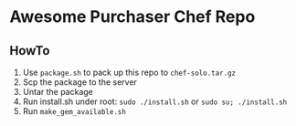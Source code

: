 Awesome Purchaser Chef Repo
=================

HowTo
-----

1. Use `package.sh` to pack up this repo to `chef-solo.tar.gz`
2. Scp the package to the server
3. Untar the package
4. Run install.sh under root:
`sudo ./install.sh` or `sudo su; ./install.sh`
5. Run `make_gem_available.sh`
